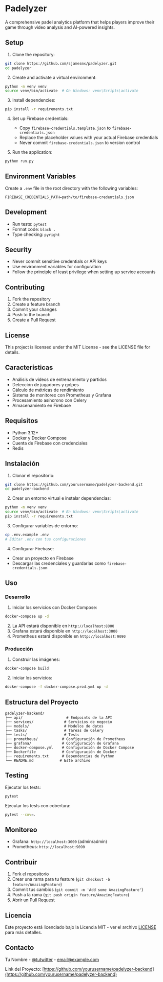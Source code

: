 # Padelyzer

A comprehensive padel analytics platform that helps players improve their game through video analysis and AI-powered insights.

## Setup

1. Clone the repository:
```bash
git clone https://github.com/sjamesmx/padelyzer.git
cd padelyzer
```

2. Create and activate a virtual environment:
```bash
python -m venv venv
source venv/bin/activate  # On Windows: venv\Scripts\activate
```

3. Install dependencies:
```bash
pip install -r requirements.txt
```

4. Set up Firebase credentials:
   - Copy `firebase-credentials.template.json` to `firebase-credentials.json`
   - Replace the placeholder values with your actual Firebase credentials
   - Never commit `firebase-credentials.json` to version control

5. Run the application:
```bash
python run.py
```

## Environment Variables

Create a `.env` file in the root directory with the following variables:
```
FIREBASE_CREDENTIALS_PATH=path/to/firebase-credentials.json
```

## Development

- Run tests: `pytest`
- Format code: `black .`
- Type checking: `pyright`

## Security

- Never commit sensitive credentials or API keys
- Use environment variables for configuration
- Follow the principle of least privilege when setting up service accounts

## Contributing

1. Fork the repository
2. Create a feature branch
3. Commit your changes
4. Push to the branch
5. Create a Pull Request

## License

This project is licensed under the MIT License - see the LICENSE file for details.

## Características

- Análisis de videos de entrenamiento y partidos
- Detección de jugadores y golpes
- Cálculo de métricas de rendimiento
- Sistema de monitoreo con Prometheus y Grafana
- Procesamiento asíncrono con Celery
- Almacenamiento en Firebase

## Requisitos

- Python 3.12+
- Docker y Docker Compose
- Cuenta de Firebase con credenciales
- Redis

## Instalación

1. Clonar el repositorio:
```bash
git clone https://github.com/yourusername/padelyzer-backend.git
cd padelyzer-backend
```

2. Crear un entorno virtual e instalar dependencias:
```bash
python -m venv venv
source venv/bin/activate  # En Windows: venv\Scripts\activate
pip install -r requirements.txt
```

3. Configurar variables de entorno:
```bash
cp .env.example .env
# Editar .env con tus configuraciones
```

4. Configurar Firebase:
- Crear un proyecto en Firebase
- Descargar las credenciales y guardarlas como `firebase-credentials.json`

## Uso

### Desarrollo

1. Iniciar los servicios con Docker Compose:
```bash
docker-compose up -d
```

2. La API estará disponible en `http://localhost:8000`
3. Grafana estará disponible en `http://localhost:3000`
4. Prometheus estará disponible en `http://localhost:9090`

### Producción

1. Construir las imágenes:
```bash
docker-compose build
```

2. Iniciar los servicios:
```bash
docker-compose -f docker-compose.prod.yml up -d
```

## Estructura del Proyecto

```
padelyzer-backend/
├── api/                    # Endpoints de la API
├── services/              # Servicios de negocio
├── models/                # Modelos de datos
├── tasks/                 # Tareas de Celery
├── tests/                 # Tests
├── prometheus/           # Configuración de Prometheus
├── grafana/              # Configuración de Grafana
├── docker-compose.yml    # Configuración de Docker Compose
├── Dockerfile            # Configuración de Docker
├── requirements.txt      # Dependencias de Python
└── README.md            # Este archivo
```

## Testing

Ejecutar los tests:
```bash
pytest
```

Ejecutar los tests con cobertura:
```bash
pytest --cov=.
```

## Monitoreo

- Grafana: `http://localhost:3000` (admin/admin)
- Prometheus: `http://localhost:9090`

## Contribuir

1. Fork el repositorio
2. Crear una rama para tu feature (`git checkout -b feature/AmazingFeature`)
3. Commit tus cambios (`git commit -m 'Add some AmazingFeature'`)
4. Push a la rama (`git push origin feature/AmazingFeature`)
5. Abrir un Pull Request

## Licencia

Este proyecto está licenciado bajo la Licencia MIT - ver el archivo [LICENSE](LICENSE) para más detalles.

## Contacto

Tu Nombre - [@tutwitter](https://twitter.com/tutwitter) - email@example.com

Link del Proyecto: [https://github.com/yourusername/padelyzer-backend](https://github.com/yourusername/padelyzer-backend) 